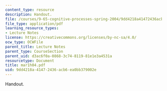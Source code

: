 ```yaml
---
content_type: resource
description: Handout.
file: /courses/9-65-cognitive-processes-spring-2004/9dd4218a41472436acb6ea0bb379002e_mar1h04.pdf
file_type: application/pdf
learning_resource_types:
- Lecture Notes
license: https://creativecommons.org/licenses/by-nc-sa/4.0/
ocw_type: OCWFile
parent_title: Lecture Notes
parent_type: CourseSection
parent_uid: d3ac6f0a-0868-3c74-8119-81e1e3a4531a
resourcetype: Document
title: mar1h04.pdf
uid: 9dd4218a-4147-2436-acb6-ea0bb379002e
---
```

Handout.
